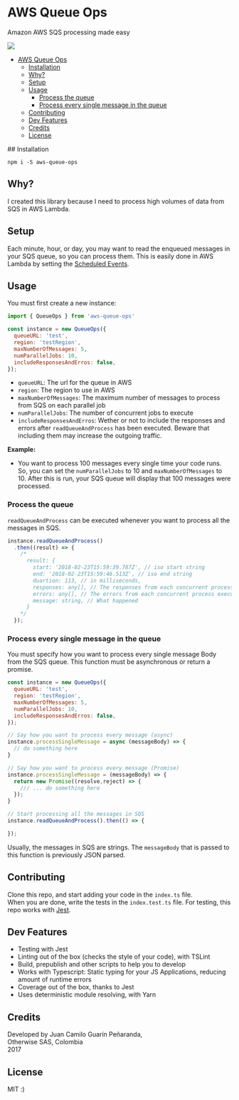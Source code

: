 # AWS Queue Ops

Amazon AWS SQS processing made easy

![](https://travis-ci.org/jcguarinpenaranda/aws-queue-ops.svg?branch=master)


<!-- TOC -->

- [AWS Queue Ops](#aws-queue-ops)
  - [Installation](#installation)
  - [Why?](#why)
  - [Setup](#setup)
  - [Usage](#usage)
    - [Process the queue](#process-the-queue)
    - [Process every single message in the queue](#process-every-single-message-in-the-queue)
  - [Contributing](#contributing)
  - [Dev Features](#dev-features)
  - [Credits](#credits)
  - [License](#license)

<!-- /TOC -->

## Installation

```
npm i -S aws-queue-ops
```

## Why?

I created this library because I need to process high volumes of data from SQS in AWS Lambda.

## Setup

Each minute, hour, or day, you may want to read the enqueued messages in your SQS queue, so you can process them. This is easily done in AWS Lambda by setting the [Scheduled Events](https://docs.aws.amazon.com/lambda/latest/dg/with-scheduled-events.html).

## Usage

You must first create a new instance: 

```js
import { QueueOps } from 'aws-queue-ops'

const instance = new QueueOps({ 
  queueURL: 'test',
  region: 'testRegion',
  maxNumberOfMessages: 5,
  numParallelJobs: 10,
  includeResponsesAndErros: false,
});
```

* `queueURL`: The url for the queue in AWS
* `region`: The region to use in AWS
* `maxNumberOfMessages`: The maximum number of messages to process from SQS on each parallel job
* `numParallelJobs`: The number of concurrent jobs to execute
* `includeResponsesAndErros`: Wether or not to include the responses and errors after `readQueueAndProcess` has been executed. Beware that including them may increase the outgoing traffic.

**Example:**
* You want to process 100 messages every single time your code runs. So, you can set the `numParallelJobs` to 10 and `maxNumberOfMessages` to 10. After this is run, your SQS queue will display that 100 messages were processed.

### Process the queue

`readQueueAndProcess` can be executed whenever you want to process all the messages in SQS.

```js
instance.readQueueAndProcess()
  .then((result) => {
    /*
      result: {
        start: '2018-02-23T15:59:39.787Z', // iso start string
        end: '2018-02-23T15:59:46.513Z', // iso end string
        duartion: 113, // in milliseconds,
        responses: any[], // The responses from each concurrent process executed
        errors: any[], // The errors from each concurrent process executed,
        message: string, // What happened
      }   
    */
  });
```


### Process every single message in the queue

You must specify how you want to process every single message Body from the SQS queue. This function must be asynchronous or return a promise.

```js
const instance = new QueueOps({ 
  queueURL: 'test',
  region: 'testRegion',
  maxNumberOfMessages: 5,
  numParallelJobs: 10,
  includeResponsesAndErros: false,
});

// Say how you want to process every message (async)
instance.processSingleMessage = async (messageBody) => {
  // do something here
}

// Say how you want to process every message (Promise)
instance.processSingleMessage = (messageBody) => {
  return new Promise((resolve,reject) => {
    /// ... do something here
  });
}

// Start processing all the messages in SQS
instance.readQueueAndProcess().then(() => {

});
```

Usually, the messages in SQS are strings. The `messageBody` that is passed to this function is previously JSON parsed.

## Contributing

Clone this repo, and start adding your code in the `index.ts` file.  
When you are done, write the tests in the `index.test.ts` file. For testing, this repo works with [Jest](https://facebook.github.io/jest/).


## Dev Features
* Testing with Jest
* Linting out of the box (checks the style of your code), with TSLint
* Build, prepublish and other scripts to help you to develop
* Works with Typescript: Static typing for your JS Applications, reducing amount of runtime errors
* Coverage out of the box, thanks to Jest
* Uses deterministic module resolving, with Yarn

## Credits

Developed by Juan Camilo Guarín Peñaranda,  
Otherwise SAS, Colombia  
2017

## License 

MIT :)
